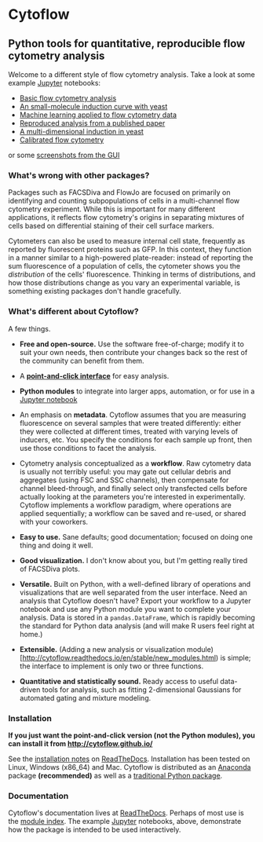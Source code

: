 # Cytoflow

## Python tools for quantitative, reproducible flow cytometry analysis

Welcome to a different style of flow cytometry analysis.  Take a look at some example [Jupyter](http://jupyter.org/) notebooks:

* [Basic flow cytometry analysis](https://github.com/cytoflow/cytoflow/blob/master/docs/examples-basic/Basic%20Cytometry.ipynb)
* [An small-molecule induction curve with yeast](https://github.com/cytoflow/cytoflow/blob/master/docs/examples-basic/Yeast%20Dose%20Response.ipynb)
* [Machine learning applied to flow cytometry data](https://github.com/cytoflow/cytoflow/blob/master/docs/examples-basic/Machine%20Learning.ipynb)
* [Reproduced analysis from a published paper](https://github.com/cytoflow/cytoflow-examples/blob/master/kiani/Kiani%20Nature%20Methods%202014.ipynb)
* [A multi-dimensional induction in yeast](https://github.com/cytoflow/cytoflow-examples/blob/master/yeast/Induction%20Timecourse.ipynb)
* [Calibrated flow cytometry](https://github.com/cytoflow/cytoflow-examples/blob/master/tasbe/TASBE%20Workflow.ipynb)

or some [screenshots from the GUI](http://cytoflow.github.io/screenshots.html)

### What's wrong with other packages?  

Packages such as FACSDiva and FlowJo are focused on primarily on identifying
and counting subpopulations of cells in a multi-channel flow cytometry
experiment.  While this is important for many different applications, it
reflects flow cytometry's origins in separating mixtures of cells based on
differential staining of their cell surface markers.

Cytometers can also be used to measure internal cell state, frequently as
reported by fluorescent proteins such as GFP.  In this context, they function
in a manner similar to a high-powered plate-reader: instead of reporting the
sum fluorescence of a population of cells, the cytometer shows you the
*distribution* of the cells' fluorescence.  Thinking in terms of distributions,
and how those distributions change as you vary an experimental variable, is
something existing packages don't handle gracefully.

### What's different about Cytoflow?

A few things.

* **Free and open-source.**  Use the software free-of-charge; modify it to
  suit your own needs, then contribute your changes back so the rest of the
  community can benefit from them.

* A [**point-and-click interface**](http://cytoflow.github.io/) for
  easy analysis.

* **Python modules** to integrate into larger apps, automation, or for use in
  a [Jupyter notebook](http://jupyter.org/)

* An emphasis on **metadata**.  Cytoflow assumes that you are measuring
  fluorescence on several samples that were treated differently: either
  they were collected at different times, treated with varying levels
  of inducers, etc.  You specify the conditions for each sample up front,
  then use those conditions to facet the analysis.

* Cytometry analysis conceptualized as a **workflow**.  Raw cytometry data
  is usually not terribly useful: you may gate out cellular debris and 
  aggregates (using FSC and SSC channels), then compensate for channel
  bleed-through, and finally select only transfected cells before actually
  looking at the parameters you're interested in experimentally.  Cytoflow
  implements a workflow paradigm, where operations are applied sequentially;
  a workflow can be saved and re-used, or shared with your coworkers.

* **Easy to use.**  Sane defaults; good documentation; focused on doing one
  thing and doing it well.

* **Good visualization.**  I don't know about you, but I'm getting really
  tired of FACSDiva plots.

* **Versatile.**  Built on Python, with a well-defined library of operations 
  and visualizations that are well separated from the user interface.  Need an 
  analysis that Cytoflow doesn't have?  Export your workflow to a Jupyter 
  notebook and use any Python module you want to complete your analysis.  Data 
  is stored in a `pandas.DataFrame`, which is rapidly becoming the standard for 
  Python data analysis (and will make R users feel right at home.)
  
* **Extensible.**  (Adding a new analysis or visualization module)[http://cytoflow.readthedocs.io/en/stable/new_modules.html) 
  is simple; the interface to implement is only two or three functions.  

* **Quantitative and statistically sound.** Ready access to useful data-driven tools for
  analysis, such as fitting 2-dimensional Gaussians for automated gating
  and mixture modeling.

### Installation

**If you just want the point-and-click version (not the Python modules), you 
  can install it from http://cytoflow.github.io/**

See the [installation notes](http://cytoflow.readthedocs.org/en/stable/INSTALL.html) 
on [ReadTheDocs](http://cytoflow.readthedocs.org/).  Installation has been tested
on Linux, Windows (x86_64) and Mac.  Cytoflow is distributed as an [Anaconda](https://www.anaconda.com/)
package **(recommended)** as well as a [traditional Python package](https://pypi.org/project/cytoflow/).

### Documentation

Cytoflow's documentation lives at [ReadTheDocs](http://cytoflow.readthedocs.org/).
Perhaps of most use is the [module index](http://cytoflow.readthedocs.org/en/latest/py-modindex.html).
The example [Jupyter](http://jupyter.org/) notebooks, above, demonstrate how the package
is intended to be used interactively.


